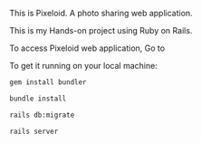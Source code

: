 This is Pixeloid. A photo sharing web application.

This is my Hands-on project using Ruby on Rails.

To access Pixeloid web application, Go to 

To get it running on your local machine:

```bash
gem install bundler
```

```bash
bundle install
```
```bash
rails db:migrate
```
```bash
rails server
```
